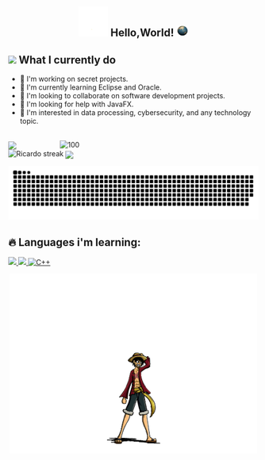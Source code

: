 <!--- hola -->
<h2 align="center">
  <img alt="Hello" src="https://github.com/Kathryn-Jie/Kathryn-Jie/blob/main/wave.gif" width="60px"> 
  Hello,World!
  <img alt="Earth" src="https://raw.githubusercontent.com/dev-akshat/archive/main/images/gifs/others/earth.gif" width="24px"/>
</h2>

<!--- What I currently do -->
<h2><img src="https://emojis.slackmojis.com/emojis/images/1453406830/264/success-kid.png?1453406830" width="28" /> What I currently do</h2>

- 🔭 I'm working on secret projects.
- 🌱 I'm currently learning Eclipse and Oracle.
- 👯 I'm looking to collaborate on software development projects.
- 🤔 I'm looking for help with JavaFX.
- 💬 I'm interested in data processing, cybersecurity, and any technology topic.
<br> 
  
<!--- estadisticas -->
<img align="center" src="https://github-readme-stats.vercel.app/api?username=dRicardo78&theme=dark&show_icons=true&count_private=true" />
<!--- estudiantePC -->
<img align="right" alt="100" src="https://media.giphy.com/media/836HiJc7pgzy8iNXCn/giphy.gif" width="400" />
<img title="🔥 Get streak stats for your profile at git.io/streak-stats" alt="Ricardo streak" src="https://github-readme-streak-stats.herokuapp.com/?user=dRicardo78&theme=dark&hide_border=false" />
<img align="center" src="https://github-readme-stats.anuraghazra1.vercel.app/api/top-langs/?username=dRicardo78&theme=dark&hide_border=false&no-bg=true&no-frame=true&langs_count=10"/>

<p align="center">
  <img  src="https://raw.githubusercontent.com/Elanza-48/Elanza-48/main/resources/img/github-contribution-grid-snake.svg"
    alt="example" />
</p>

<!--- Languages -->
 ## 🔥 Languages i'm learning:

<p align="left"> 
    <a href="https://www.java.com" target="_blank"> 
        <img src="https://img.icons8.com/color/48/000000/java-coffee-cup-logo.png"/> 
    </a>
    <a href="https://www.python.org" target="_blank"> 
        <img src="https://img.icons8.com/color/48/000000/python.png"/> 
    </a> 
    <a href="https://isocpp.org/" target="_blank"> 
        <img src="https://encrypted-tbn0.gstatic.com/images?q=tbn:ANd9GcT2KysS-Fj-RgPNEg0XK_6GJINJS-mf8f6zSxcZID9U7xsVTZPkPVtAqfY5E3kd0nTJnb0&usqp=CAU" alt="C++" width="51" height="51" /> 
    </a> 
</p>




<!--- Luffy -->
<p align="center">
  <img align="center" alt="OnePiece_Luffy" src="https://raw.githubusercontent.com/dev-akshat/archive/main/images/gifs/anime/luffy.gif"/>
</p>




